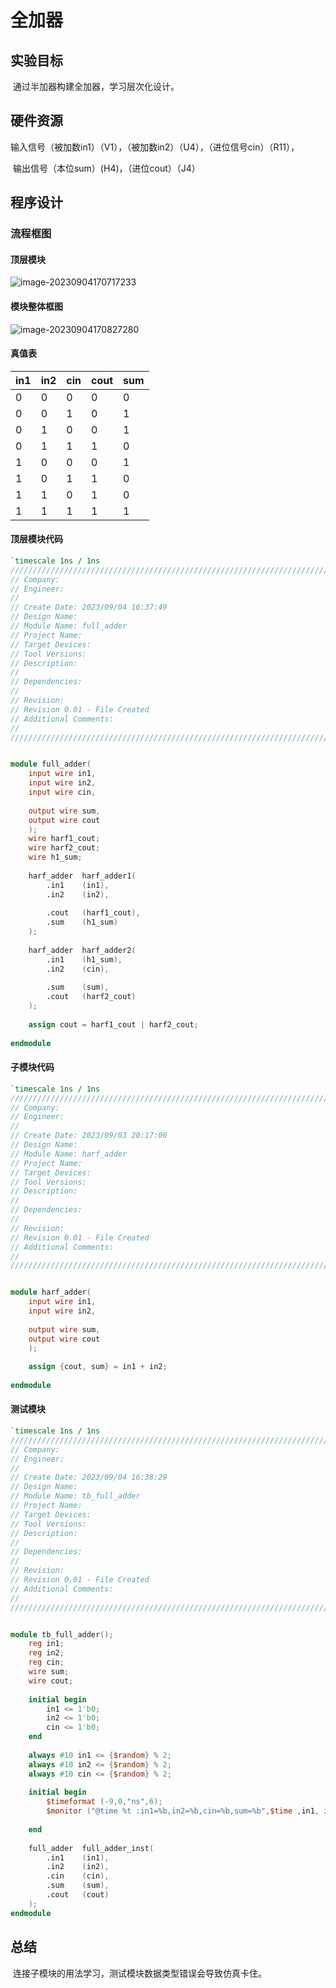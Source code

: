 # 全加器

## 实验目标

​	通过半加器构建全加器，学习层次化设计。

## 硬件资源

​	输入信号（被加数in1）（V1），（被加数in2）（U4），（进位信号cin）（R11），

​	输出信号（本位sum）(H4)，（进位cout）（J4）

## 程序设计

### 流程框图

#### 顶层模块

![image-20230904170717233](F:\progect\full_adder\doc\full_adder_1.png)

#### 模块整体框图

![image-20230904170827280](F:\progect\full_adder\doc\full_adder_2.png)

#### 真值表

| in1  | in2  | cin  | cout | sum  |
| ---- | ---- | ---- | ---- | ---- |
| 0    | 0    | 0    | 0    | 0    |
| 0    | 0    | 1    | 0    | 1    |
| 0    | 1    | 0    | 0    | 1    |
| 0    | 1    | 1    | 1    | 0    |
| 1    | 0    | 0    | 0    | 1    |
| 1    | 0    | 1    | 1    | 0    |
| 1    | 1    | 0    | 1    | 0    |
| 1    | 1    | 1    | 1    | 1    |

#### 顶层模块代码

```verilog
`timescale 1ns / 1ns
//////////////////////////////////////////////////////////////////////////////////
// Company: 
// Engineer: 
// 
// Create Date: 2023/09/04 16:37:49
// Design Name: 
// Module Name: full_adder
// Project Name: 
// Target Devices: 
// Tool Versions: 
// Description: 
// 
// Dependencies: 
// 
// Revision:
// Revision 0.01 - File Created
// Additional Comments:
// 
//////////////////////////////////////////////////////////////////////////////////


module full_adder(
    input wire in1,
    input wire in2,
    input wire cin,
    
    output wire sum,
    output wire cout
    );
    wire harf1_cout;
    wire harf2_cout;
    wire h1_sum;
    
    harf_adder  harf_adder1(
        .in1    (in1),
        .in2    (in2),
        
        .cout   (harf1_cout),
        .sum    (h1_sum)
    );
    
    harf_adder  harf_adder2(
        .in1    (h1_sum),
        .in2    (cin),
        
        .sum    (sum),
        .cout   (harf2_cout)
    );
    
    assign cout = harf1_cout | harf2_cout;
    
endmodule

```

#### 子模块代码

```verilog
`timescale 1ns / 1ns
//////////////////////////////////////////////////////////////////////////////////
// Company: 
// Engineer: 
// 
// Create Date: 2023/09/03 20:17:06
// Design Name: 
// Module Name: harf_adder
// Project Name: 
// Target Devices: 
// Tool Versions: 
// Description: 
// 
// Dependencies: 
// 
// Revision:
// Revision 0.01 - File Created
// Additional Comments:
// 
//////////////////////////////////////////////////////////////////////////////////


module harf_adder(
    input wire in1,
    input wire in2,
    
    output wire sum,
    output wire cout
    );
    
    assign {cout, sum} = in1 + in2;
    
endmodule

```

#### 测试模块

```verilog
`timescale 1ns / 1ns
//////////////////////////////////////////////////////////////////////////////////
// Company: 
// Engineer: 
// 
// Create Date: 2023/09/04 16:38:29
// Design Name: 
// Module Name: tb_full_adder
// Project Name: 
// Target Devices: 
// Tool Versions: 
// Description: 
// 
// Dependencies: 
// 
// Revision:
// Revision 0.01 - File Created
// Additional Comments:
// 
//////////////////////////////////////////////////////////////////////////////////


module tb_full_adder();
    reg in1;
    reg in2;
    reg cin;
    wire sum;
    wire cout;
    
    initial begin
        in1 <= 1'b0;
        in2 <= 1'b0;
        cin <= 1'b0;
    end
    
    always #10 in1 <= {$random} % 2;
    always #10 in2 <= {$random} % 2;
    always #10 cin <= {$random} % 2;
    
    initial begin
        $timeformat (-9,0,"ns",6);
        $monitor ("@time %t :in1=%b,in2=%b,cin=%b,sum=%b",$time ,in1, in2, cin, sum);
        
    end 
    
    full_adder  full_adder_inst(
        .in1    (in1),
        .in2    (in2),
        .cin    (cin),
        .sum    (sum),
        .cout   (cout)
    );
endmodule

```

## 总结

​		连接子模块的用法学习，测试模块数据类型错误会导致仿真卡住。